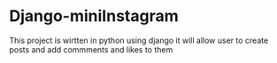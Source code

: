 # Django-miniInstagram
This project is wirtten in python using django it will allow user to create posts and add commments and likes to them

